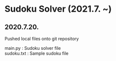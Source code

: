 # Sudoku Solver (2021.7. ~)

## 2020.7.20. 
Pushed local files onto git repository  
  
main.py : Sudoku solver file  
sudoku.txt : Sample sudoku file
